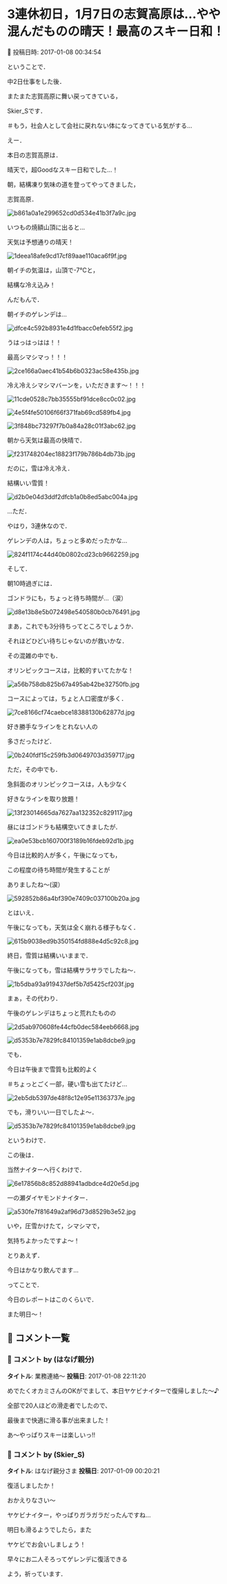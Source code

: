 # 3連休初日，1月7日の志賀高原は…やや混んだものの晴天！最高のスキー日和！

📅 投稿日時: 2017-01-08 00:34:54

ということで．


中2日仕事をした後．


またまた志賀高原に舞い戻ってきている，


Skier_Sです．


＃もう，社会人として会社に戻れない体になってきている気がする…





えー．


本日の志賀高原は．


晴天で，超Goodなスキー日和でした…！





朝，結構凍り気味の道を登ってやってきました，


志賀高原．




![b861a0a1e299652cd0d534e41b3f7a9c.jpg](images/b861a0a1e299652cd0d534e41b3f7a9c.jpg)




いつもの焼額山頂に出ると…


天気は予想通りの晴天！




![1deea18afe9cd17cf89aae110aca6f9f.jpg](images/1deea18afe9cd17cf89aae110aca6f9f.jpg)




朝イチの気温は，山頂で-7℃と，


結構な冷え込み！





んだもんで．


朝イチのゲレンデは…




![dfce4c592b8931e4d1fbacc0efeb55f2.jpg](images/dfce4c592b8931e4d1fbacc0efeb55f2.jpg)




うはっはっはは！！


最高シマシマっ！！！




![2ce166a0aec41b54b6b0323ac58e435b.jpg](images/2ce166a0aec41b54b6b0323ac58e435b.jpg)




冷え冷えシマシマバーンを，いただきます～！！！




![11cde0528c7bb35555bf91dce8cc0c02.jpg](images/11cde0528c7bb35555bf91dce8cc0c02.jpg)









![4e5f4fe50106f66f371fab69cd589fb4.jpg](images/4e5f4fe50106f66f371fab69cd589fb4.jpg)









![3f848bc73297f7b0a84a28c01f3abc62.jpg](images/3f848bc73297f7b0a84a28c01f3abc62.jpg)




朝から天気は最高の快晴で．




![f231748204ec18823f179b786b4db73b.jpg](images/f231748204ec18823f179b786b4db73b.jpg)




だのに，雪は冷え冷え．


結構いい雪質！




![d2b0e04d3ddf2dfcb1a0b8ed5abc004a.jpg](images/d2b0e04d3ddf2dfcb1a0b8ed5abc004a.jpg)







…ただ．


やはり，3連休なので．


ゲレンデの人は，ちょっと多めだったかな…




![824f1174c44d40b0802cd23cb9662259.jpg](images/824f1174c44d40b0802cd23cb9662259.jpg)




そして．


朝10時過ぎには．


ゴンドラにも，ちょっと待ち時間が…（涙）




![d8e13b8e5b072498e540580b0cb76491.jpg](images/d8e13b8e5b072498e540580b0cb76491.jpg)




まあ，これでも3分待ちってところでしょうか．


それほどひどい待ちじゃないのが救いかな．





その混雑の中でも．


オリンピックコースは，比較的すいてたかな！




![a56b758db825b67a495ab42be32750fb.jpg](images/a56b758db825b67a495ab42be32750fb.jpg)




コースによっては，ちょと人口密度が多く．




![7ce8166cf74caebce18388130b62877d.jpg](images/7ce8166cf74caebce18388130b62877d.jpg)




好き勝手なラインをとれない人の


多さだったけど．




![0b240fdf15c259fb3d0649703d359717.jpg](images/0b240fdf15c259fb3d0649703d359717.jpg)




ただ，その中でも．


急斜面のオリンピックコースは，人も少なく


好きなラインを取り放題！




![13f23014665da7627aa132352c829117.jpg](images/13f23014665da7627aa132352c829117.jpg)




昼にはゴンドラも結構空いてきましたが．




![ea0e53bcb160700f3189b16fdeb92d1b.jpg](images/ea0e53bcb160700f3189b16fdeb92d1b.jpg)




今日は比較的人が多く，午後になっても，


この程度の待ち時間が発生することが


ありましたね～(涙）




![592852b86a4bf390e7409c037100b20a.jpg](images/592852b86a4bf390e7409c037100b20a.jpg)







とはいえ．


午後になっても，天気は全く崩れる様子もなく．




![615b9038ed9b350154fd888e4d5c92c8.jpg](images/615b9038ed9b350154fd888e4d5c92c8.jpg)




終日，雪質は結構いいままで．


午後になっても，雪は結構サラサラでしたね～．




![1b5dba93a919437def5b7d5425cf203f.jpg](images/1b5dba93a919437def5b7d5425cf203f.jpg)







まぁ，その代わり．


午後のゲレンデはちょっと荒れたものの




![2d5ab970608fe44cfb0dec584eeb6668.jpg](images/2d5ab970608fe44cfb0dec584eeb6668.jpg)









![d5353b7e7829fc84101359e1ab8dcbe9.jpg](images/d5353b7e7829fc84101359e1ab8dcbe9.jpg)




でも．


今日は午後まで雪質も比較的よく


＃ちょっとごく一部，硬い雪も出てたけど…




![2eb5db5397de48f8c12e95e11363737e.jpg](images/2eb5db5397de48f8c12e95e11363737e.jpg)




でも，滑りいい一日でしたよ～．




![d5353b7e7829fc84101359e1ab8dcbe9.jpg](images/d5353b7e7829fc84101359e1ab8dcbe9.jpg)




というわけで．


この後は．


当然ナイターへ行くわけで．




![6e17856b8c852d88941adbdce4d20e5d.jpg](images/6e17856b8c852d88941adbdce4d20e5d.jpg)




一の瀬ダイヤモンドナイター．




![a530fe7f81649a2af96d73d8529b3e52.jpg](images/a530fe7f81649a2af96d73d8529b3e52.jpg)




いや，圧雪かけたて，シマシマで，


気持ちよかったですよ～！





とりあえず．


今日はかなり飲んでます…


ってことで．


今日のレポートはこのくらいで．


また明日～！

## 💬 コメント一覧

### 💬 コメント by (はなげ親分)
**タイトル**: 業務連絡～
**投稿日**: 2017-01-08 22:11:20

めでたくオカミさんのOKがでまして、本日ヤケビナイターで復帰しました～♪



全部で20人ほどの滑走者でしたので、

最後まで快適に滑る事が出来ました！



あ～やっぱりスキーは楽しいっ!!

### 💬 コメント by (Skier_S)
**タイトル**: はなげ親分さま
**投稿日**: 2017-01-09 00:20:21

復活しましたか！

おかえりなさい～



ヤケビナイター，やっぱりガラガラだったんですね…

明日も滑るようでしたら，また

ヤケビでお会いしましょう！

早々にお二人そろってゲレンデに復活できる

よう，祈っています．

